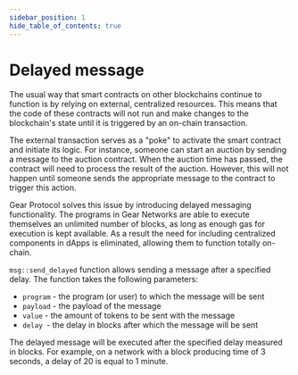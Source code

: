 ```yaml
---
sidebar_position: 1
hide_table_of_contents: true
---
```


# Delayed message

The usual way that smart contracts on other blockchains continue to function is by relying on external, centralized resources. This means that the code of these contracts will not run and make changes to the blockchain's state until it is triggered by an on-chain transaction.

The external transaction serves as a "poke" to activate the smart contract and initiate its logic. For instance, someone can start an auction by sending a message to the auction contract. When the auction time has passed, the contract will need to process the result of the auction. However, this will not happen until someone sends the appropriate message to the contract to trigger this action.

Gear Protocol solves this issue by introducing delayed messaging functionality. The programs in Gear Networks are able to execute themselves an unlimited number of blocks, as long as enough gas for execution is kept available. As a result the need for including centralized components in dApps is eliminated, allowing them to function totally on-chain.

`msg::send_delayed` function allows sending a message after a specified delay. The function takes the following parameters:
- `program` - the program (or user) to which the message will be sent
- `payload` - the payload of the message
- `value` - the amount of tokens to be sent with the message
- `delay `- the delay in blocks after which the message will be sent

The delayed message will be executed after the specified delay measured in blocks. For example, on a network with a block producing time of 3 seconds, a delay of 20 is equal to 1 minute.

